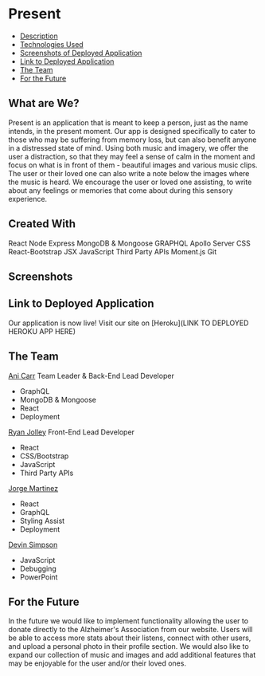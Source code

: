 # Present

- [Description](#what-are-we?)
- [Technologies Used](#created-with)
- [Screenshots of Deployed Application](#screenshots)
- [Link to Deployed Application](#link-to-deployed-application)
- [The Team](#the-team)
- [For the Future](#for-the-future)

## What are We?

Present is an application that is meant to keep a person, just as the name intends, in the present moment. Our app is designed specifically to cater to those who may be suffering from memory loss, but can also benefit anyone in a distressed state of mind. Using both music and imagery, we offer the user a distraction, so that they may feel a sense of calm in the moment and focus on what is in front of them - beautiful images and various music clips. The user or their loved one can also write a note below the images where the music is heard. We encourage the user or loved one assisting, to write about any feelings or memories that come about during this sensory experience.

## Created With

React
Node
Express
MongoDB & Mongoose
GRAPHQL
Apollo Server
CSS
React-Bootstrap
JSX
JavaScript
Third Party APIs
Moment.js
Git

## Screenshots


## Link to Deployed Application 

Our application is now live! Visit our site on [Heroku](LINK TO DEPLOYED HEROKU APP HERE)

## The Team

[Ani Carr](https://github.com/anidino)
Team Leader & Back-End Lead Developer

- GraphQL
- MongoDB & Mongoose
- React
- Deployment

[Ryan Jolley](https://github.com/ryanjolley12)
Front-End Lead Developer

- React
- CSS/Bootstrap
- JavaScript
- Third Party APIs

[Jorge Martinez](https://github.com/JAMart01)

- React
- GraphQL
- Styling Assist
- Deployment

[Devin Simpson](https://github.com/0xZ3n)

- JavaScript
- Debugging
- PowerPoint

## For the Future

In the future we would like to implement functionality allowing the user to donate directly to the Alzheimer's Association from our website.
Users will be able to access more stats about their listens, connect with other users, and upload a personal photo in their profile section.
We would also like to expand our collection of music and images and add additional features that may be enjoyable for the user and/or their loved ones.
